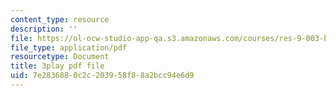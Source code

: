 ```yaml
---
content_type: resource
description: ''
file: https://ol-ocw-studio-app-qa.s3.amazonaws.com/courses/res-9-003-brains-minds-and-machines-summer-course-summer-2015/7e2836880c2c203958f88a2bcc94e6d9_7BAChnLg8Co.pdf
file_type: application/pdf
resourcetype: Document
title: 3play pdf file
uid: 7e283688-0c2c-2039-58f8-8a2bcc94e6d9
---
```

